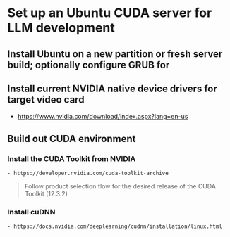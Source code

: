 

# Set up an Ubuntu CUDA server for LLM development
  ## Install Ubuntu on a new partition or fresh server build; optionally configure GRUB for 


  ## Install current NVIDIA native device drivers for target video card
  - https://www.nvidia.com/download/index.aspx?lang=en-us
   
  ## Build out CUDA environment
  
   ### Install the CUDA Toolkit from NVIDIA
    - https://developer.nvidia.com/cuda-toolkit-archive
   
   > Follow product selection flow for the desired release of the CUDA Toolkit (12.3.2)

   ### Install cuDNN
    - https://docs.nvidia.com/deeplearning/cudnn/installation/linux.html

